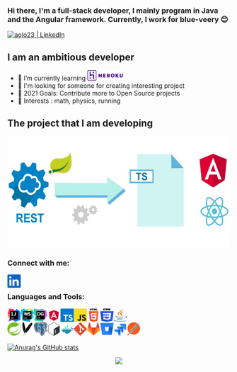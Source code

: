 ### Hi there, I'm a full-stack developer, I mainly program in Java and the Angular framework. Currently, I work for blue-veery 😊

[<img alt="aolo23 | LinkedIn" width="250px" height="250px" src="https://blue-veery.com/wp-content/uploads/2015/11/blue-signet.png" />][blue-veery]


## I am an ambitious developer


- 📕 I’m currently learning <img alt="heroku" width="80px" height="23px" src="https://raw.githubusercontent.com/albi23/albi23/b56e3e8a32cc5f2918e2fbfc7032c097c32768b0/logos/heroku.svg" />
- 👯 I'm looking for someone for creating interesting project
- 🥅 2021 Goals: Contribute more to Open Source projects
- 🎸 Interests : math, physics, running

## The project that I am developing

[<img alt="aolo23 | LinkedIn" width="600px" height="250px" src="https://github.com/albi23/albi23/blob/master/logos/spring-rest-2-ts.png?raw=true" />][spring-generator]


### Connect with me:

[<img align="left" alt="aolo23 | LinkedIn" width="30px" src="https://raw.githubusercontent.com/albi23/albi23/fb2881a5d75fdb52dd54c282173af8040f4ca7b4/logos/linkedin.svg" />][linkedin]

<br /> 

### Languages and Tools:

[<img align="left" alt="Intellij Idea" width="30px" height="30px" src="https://raw.githubusercontent.com/albi23/albi23/b05037ca1b26c9bf830e864dcaa39aed7de5b4d3/logos/icon-intellij-idea.svg" />][web]
[<img align="left" alt="Webstorm" width="30px" height="30px" src="https://raw.githubusercontent.com/albi23/albi23/b05037ca1b26c9bf830e864dcaa39aed7de5b4d3/logos/icon-webstorm.svg" />][web]
[<img align="left" alt="DataGrip" width="30px" height="30px" src="https://raw.githubusercontent.com/albi23/albi23/fb2881a5d75fdb52dd54c282173af8040f4ca7b4/logos/icon-datagrip.svg" />][web]
[<img align="left" alt="Angular" width="30px" height="30px" src="https://raw.githubusercontent.com/albi23/albi23/b05037ca1b26c9bf830e864dcaa39aed7de5b4d3/logos/angular.svg" />][web]
[<img align="left" alt="TypeScript" width="30px" height="30px" src="https://raw.githubusercontent.com/albi23/albi23/b05037ca1b26c9bf830e864dcaa39aed7de5b4d3/logos/typescript.svg" />][web]
[<img align="left" alt="JavaScript" width="30px" height="30px" src="https://raw.githubusercontent.com/albi23/albi23/b05037ca1b26c9bf830e864dcaa39aed7de5b4d3/logos/js.svg" />][web]
[<img align="left" alt="HTML5" width="30px" height="30px" src="https://raw.githubusercontent.com/albi23/albi23/b05037ca1b26c9bf830e864dcaa39aed7de5b4d3/logos/html5.svg" />][web]
[<img align="left" alt="CSS" width="30px" height="30px" src="https://raw.githubusercontent.com/albi23/albi23/b05037ca1b26c9bf830e864dcaa39aed7de5b4d3/logos/CSS3.svg" />][web]
[<img align="left" alt="Java" width="30px" height="30px" src="https://raw.githubusercontent.com/albi23/albi23/b05037ca1b26c9bf830e864dcaa39aed7de5b4d3/logos/java.svg" />][web]
<br />

[<img align="left" alt="Spring" width="30px" height="30px" src="https://raw.githubusercontent.com/albi23/albi23/b05037ca1b26c9bf830e864dcaa39aed7de5b4d3/logos/spring.svg" />][web]
[<img align="left" alt="Maven" width="30px" height="30px" src="https://raw.githubusercontent.com/albi23/albi23/fb2881a5d75fdb52dd54c282173af8040f4ca7b4/logos/apachemaven.svg" />][web]
[<img align="left" alt="Postgres" width="30px" height="30px" src="https://raw.githubusercontent.com/albi23/albi23/b05037ca1b26c9bf830e864dcaa39aed7de5b4d3/logos/postgresql.svg" />][web]
[<img align="left" alt="Bash" width="30px" height="30px" src="https://raw.githubusercontent.com/albi23/albi23/b05037ca1b26c9bf830e864dcaa39aed7de5b4d3/logos/bash.svg" />][web]
[<img align="left" alt="Docker" width="30px" height="30px" src="https://raw.githubusercontent.com/albi23/albi23/fb2881a5d75fdb52dd54c282173af8040f4ca7b4/logos/docker.svg" />][web]
[<img align="left" alt="Git" width="30px" height="30px" src="https://raw.githubusercontent.com/albi23/albi23/b05037ca1b26c9bf830e864dcaa39aed7de5b4d3/logos/git.svg" />][web]
[<img align="left" alt="Gitlab" width="30px" height="30px" src="https://github.com/albi23/albi23/blob/master/logos/gitlab.png?raw=true" />][web]
[<img align="left" alt="BitBucket" width="30px" height="30px" src="https://raw.githubusercontent.com/albi23/albi23/fb2881a5d75fdb52dd54c282173af8040f4ca7b4/logos/bitbucket.svg" />][web]
[<img align="left" alt="Jira" width="30px" height="30px" src="https://raw.githubusercontent.com/albi23/albi23/fb2881a5d75fdb52dd54c282173af8040f4ca7b4/logos/jira.svg" />][web]
[<img align="left" alt="Postman" width="30px" height="30px" src="https://raw.githubusercontent.com/albi23/albi23/b05037ca1b26c9bf830e864dcaa39aed7de5b4d3/logos/postman.svg" />][web]

<br />
<br />

[linkedin]: https://www.linkedin.com/in/albert-piekielny/
[web]: https://github.com/blue-veery-gmbh/spring-rest-2-ts
[blue-veery]: https://blue-veery.com/
[spring-generator]: https://github.com/blue-veery-gmbh/spring-rest-2-ts

[![Anurag's GitHub stats](https://github-readme-stats.vercel.app/api?username=albi23&custom_title=albi23%20Stats%202021%3A%20)](https://github.com/anuraghazra/github-readme-stats)

<p align='center'>
<a href="https://hits.seeyoufarm.com"><img src="https://hits.seeyoufarm.com/api/count/incr/badge.svg?url=https%3A%2F%2Fgithub.com%2Falbi23&count_bg=%233D66C8&title_bg=%23232D4C7C&icon=github.svg&icon_color=%23E7E7E7&title=Visitor&edge_flat=false"/></a>
</p>
